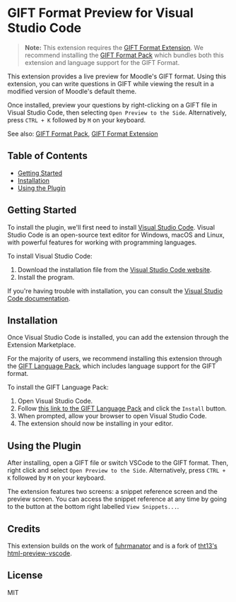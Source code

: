 # GIFT Format Preview for Visual Studio Code

> **Note:** This extension requires the [GIFT Format Extension](https://github.com/ethan-ou/vscode-gift). We recommend installing the [GIFT Format Pack](https://github.com/ethan-ou/vscode-gift-pack) which bundles both this extension and language support for the GIFT Format.

This extension provides a live preview for Moodle's GIFT format. Using this extension, you can write questions in GIFT while viewing the result in a modified version of Moodle's default theme.

Once installed, preview your questions by right-clicking on a GIFT file in Visual Studio Code, then selecting `Open Preview to the Side`. Alternatively, press `CTRL + K` followed by `M` on your keyboard.

See also: [GIFT Format Pack](https://github.com/ethan-ou/vscode-gift-pack), [GIFT Format Extension](https://github.com/ethan-ou/vscode-gift)

## Table of Contents

- [Getting Started](#getting-started)
- [Installation](#installation)
- [Using the Plugin](#using-the-plugin)

## Getting Started

To install the plugin, we'll first need to install [Visual Studio Code](https://code.visualstudio.com/). Visual Studio Code is an open-source text editor for Windows, macOS and Linux, with powerful features for working with programming languages.

To install Visual Studio Code:

1. Download the installation file from the [Visual Studio Code website](https://code.visualstudio.com/).
2. Install the program.

If you're having trouble with installation, you can consult the [Visual Studio Code documentation](https://code.visualstudio.com/docs/setup/setup-overview).

## Installation

Once Visual Studio Code is installed, you can add the extension through the Extension Marketplace.

For the majority of users, we recommend installing this extension through the [GIFT Language Pack](https://marketplace.visualstudio.com/items?itemName=ethan-ou.vscode-gift-pack), which includes language support for the GIFT format.

To install the GIFT Language Pack:

1. Open Visual Studio Code.
2. Follow [this link to the GIFT Language Pack](https://marketplace.visualstudio.com/items?itemName=ethan-ou.vscode-gift-pack) and click the `Install` button.
3. When prompted, allow your browser to open Visual Studio Code.
4. The extension should now be installing in your editor.

## Using the Plugin

After installing, open a GIFT file or switch VSCode to the GIFT format. Then, right click and select `Open Preview to the Side`. Alternatively, press `CTRL + K` followed by `M` on your keyboard.

The extension features two screens: a snippet reference screen and the preview screen. You can access the snippet reference at any time by going to the button at the bottom right labelled `View Snippets...`.

## Credits

This extension builds on the work of [fuhrmanator](https://github.com/fuhrmanator/GIFT-grammar-PEG.js) and is a fork of [tht13's html-preview-vscode](https://github.com/tht13/html-preview-vscode).

## License

MIT
